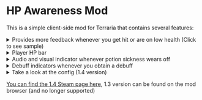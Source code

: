 # HP Awareness Mod
This is a simple client-side mod for Terraria that contains several features:

<Details>
  <Summary>Provides more feedback whenever you get hit or are on low health (Click to see sample)</Summary>
  <img src="https://steamuserimages-a.akamaihd.net/ugc/1702909413641986435/1BAF21EBF668D8AB48F8A64944D0C2E4C7FFFAE7/?imw=637&imh=358&ima=fit&impolicy=Letterbox&imcolor=%23000000&letterbox=false">
</Details>

<Details>
  <Summary>Player HP bar</Summary>
  <img src="https://steamuserimages-a.akamaihd.net/ugc/1695031707209870283/62AC195008784E392FFC53D74F9A7BBCFC0B411A/?imw=637&imh=358&ima=fit&impolicy=Letterbox&imcolor=%23000000&letterbox=false">
</Details>

<Details>
  <Summary>Audio and visual indicator whenever potion sickness wears off</Summary>
  <img src="https://steamuserimages-a.akamaihd.net/ugc/1702909413641998170/9D66ACB82C4E3422F94941ACD6BE1B5A370C394D/?imw=637&imh=358&ima=fit&impolicy=Letterbox&imcolor=%23000000&letterbox=false">
</Details>
  
<Details>
  <Summary>Debuff indicators whenever you obtain a debuff</Summary>
  <img src="https://steamuserimages-a.akamaihd.net/ugc/1702909413642000496/F33BE0E05E716CB1F2584F650A0C9D9383EE6C3D/?imw=637&imh=358&ima=fit&impolicy=Letterbox&imcolor=%23000000&letterbox=false">
</Details>

<Details>
  <Summary>Take a look at the config (1.4 version)</Summary>
  <img src="https://steamuserimages-a.akamaihd.net/ugc/1885345924643762598/B629BA945946A3A5FBA720141FF6483FEB233AF5/?imw=5000&imh=5000&ima=fit&impolicy=Letterbox&imcolor=#000000&letterbox=false">
</Details>

[You can find the 1.4 Steam page here](https://steamcommunity.com/sharedfiles/filedetails/?id=2564503881), 1.3 version can be found on the mod browser (and no longer supported)
